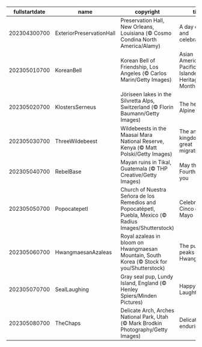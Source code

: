 |fullstartdate|name|copyright|title|image|
|--|--|--|--|--|
202304300700|ExteriorPreservationHall|Preservation Hall, New Orleans, Louisiana (© Cosmo Condina North America/Alamy)|A day of swing and celebration|![](/en-US/2023/05/202304300700ExteriorPreservationHall.jpg)|
202305010700|KoreanBell|Korean Bell of Friendship, Los Angeles (© Carlos Marin/Getty Images)|Asian American and Pacific Islander Heritage Month|![](/en-US/2023/05/202305010700KoreanBell.jpg)|
202305020700|KlostersSerneus|Jöriseen lakes in the Silvretta Alps, Switzerland (© Florin Baumann/Getty Images)|The height of Alpine beauty|![](/en-US/2023/05/202305020700KlostersSerneus.jpg)|
202305030700|ThreeWildebeest|Wildebeests in the Maasai Mara National Reserve, Kenya (© Matt Polski/Getty Images)|The animal kingdom's great migration|![](/en-US/2023/05/202305030700ThreeWildebeest.jpg)|
202305040700|RebelBase|Mayan ruins in Tikal, Guatemala (© THP Creative/Getty Images)|May the Fourth be with you|![](/en-US/2023/05/202305040700RebelBase.jpg)|
202305050700|Popocatepetl|Church of Nuestra Señora de los Remedios and Popocatépetl, Puebla, Mexico (© Radius Images/Shutterstock)|Celebrating Cinco de Mayo|![](/en-US/2023/05/202305050700Popocatepetl.jpg)|
202305060700|HwangmaesanAzaleas|Royal azaleas in bloom on Hwangmaesan Mountain, South Korea (© Stock for you/Shutterstock)|The purple peaks of Hwangmaesan|![](/en-US/2023/05/202305060700HwangmaesanAzaleas.jpg)|
202305070700|SealLaughing|Gray seal pup, Lundy Island, England (© Henley Spiers/Minden Pictures)|Happy World Laughter Day!|![](/en-US/2023/05/202305070700SealLaughing.jpg)|
202305080700|TheChaps|Delicate Arch, Arches National Park, Utah (© Mark Brodkin Photography/Getty Images)|Delicate but enduring|![](/en-US/2023/05/202305080700TheChaps.jpg)|
